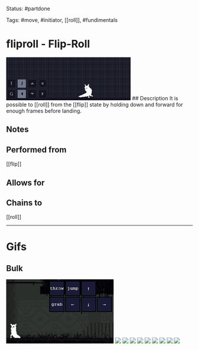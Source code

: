 Status: #partdone

Tags: #move, #initiator, [[roll]], #fundimentals

# fliproll - Flip-Roll
<img src=https://raw.githubusercontent.com/LauraHannah44/Rain-World-Movement/main/Files/fliproll_header.gif>
## Description
It is possible to [[roll]] from the [[flip]] state by holding down and forward for enough frames before landing.

## Notes


## Performed from
[[flip]]

## Allows for


## Chains to
[[roll]]

___
# Gifs
## Bulk
<img src=https://raw.githubusercontent.com/LauraHannah44/Rain-World-Movement/main/Files/fliproll_0.gif>
<img src=https://raw.githubusercontent.com/LauraHannah44/Rain-World-Movement/main/Files/fliproll_1.gif>
<img src=https://raw.githubusercontent.com/LauraHannah44/Rain-World-Movement/main/Files/fliproll_2.gif>
<img src=https://raw.githubusercontent.com/LauraHannah44/Rain-World-Movement/main/Files/fliproll_3.gif>
<img src=https://raw.githubusercontent.com/LauraHannah44/Rain-World-Movement/main/Files/fliproll_4.gif>
<img src=https://raw.githubusercontent.com/LauraHannah44/Rain-World-Movement/main/Files/fliproll_5.gif>
<img src=https://raw.githubusercontent.com/LauraHannah44/Rain-World-Movement/main/Files/fliproll_6.gif>
<img src=https://raw.githubusercontent.com/LauraHannah44/Rain-World-Movement/main/Files/fliproll_7.gif>
<img src=https://raw.githubusercontent.com/LauraHannah44/Rain-World-Movement/main/Files/fliproll_8.gif>
<img src=https://raw.githubusercontent.com/LauraHannah44/Rain-World-Movement/main/Files/fliproll_9.gif>